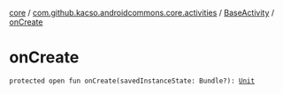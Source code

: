 [core](../../index.md) / [com.github.kacso.androidcommons.core.activities](../index.md) / [BaseActivity](index.md) / [onCreate](./on-create.md)

# onCreate

`protected open fun onCreate(savedInstanceState: Bundle?): `[`Unit`](https://kotlinlang.org/api/latest/jvm/stdlib/kotlin/-unit/index.html)